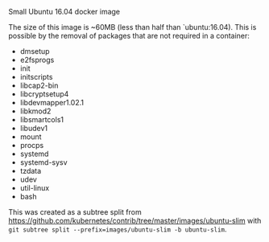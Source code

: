 Small Ubuntu 16.04 docker image

The size of this image is ~60MB (less than half than `ubuntu:16.04).
This is possible by the removal of packages that are not required in a container:
- dmsetup
- e2fsprogs
- init
- initscripts
- libcap2-bin
- libcryptsetup4
- libdevmapper1.02.1
- libkmod2
- libsmartcols1
- libudev1
- mount
- procps
- systemd
- systemd-sysv
- tzdata
- udev
- util-linux
- bash

This was created as a subtree split from https://github.com/kubernetes/contrib/tree/master/images/ubuntu-slim with `git subtree split --prefix=images/ubuntu-slim -b ubuntu-slim`.
